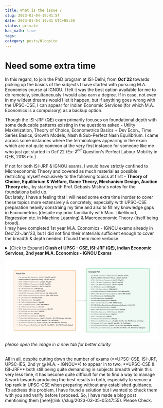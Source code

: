```yaml
---
title: What is the issue ?
slug: 2023-03-04-19:41:57
date: 2023-03-04 19:41 UTC+05:30
status: private
has_math: true
tags:
category: posts/blogsite
---
```



# Need some extra time 

In this regard, to join the PhD program at ISI-Delhi,  from **Oct'22** towards picking up the basics of the subjects I have started with pursuing M.A. Economics course at IGNOU. I felt it was the best option available for me to do remotely, simultaneously I would also earn a degree. If in case, not even in my wildest dreams would I let it happen, but if anything goes wrong with the UPSC-CSE, I can appear for Indian Economic Services (for which M.A. Economics is a compulsory) as a backup option. 

Though the ISI-JRF (QE) exam primarily focuses on foundational depth with some deducable patterns existing in the questions asked - Utility Maximization, Theory of Choice, Econometrics Basics + Dev Econ., Time Series Basics, Growth Models, Nash & Sub-Perfect Nash Equilibrium. I came across some instances where the terminologies appearing in the exam which are not quite common at the very first instance for someone like me who just got started in Oct'22 (Ex: $2^{nd}$ Question's Perfect Labour Mobility in QEB, 2018 etc.) .

If not for both ISI-JRF & IGNOU exams, I would have strictly confined to Microeconomic Theory and covered as much material as possible restricting myself exclusively to the following topics at first - **Theory of Choice, Equilibrium & Welfare, Game Theory, Mechanism Design, Auction Theory etc.**, by starting with Prof. Debasis Mishra's notes for the foundations build up.  
But lately, I have a feeling that I will need some extra time inorder to cover these topics more extensively & concretely, especially with UPSC-CSE preparation heavily constraing my time and also to fill my knowledge gaps in Econometrics (despite my prior familiarity with Max. Likelihood, Regression etc. in Machine Learning) & Macroeconomic Theory (itself being broad).  
I may have completed 1st year M.A. Economics - IGNOU exams already in Dec'22-Jan'23, but I did not find their materials sufficient enough to cover the breadth & depth needed. I found them more verbose.
<br>
<details>
<summary>[Click to Expand] <strong>Clash of UPSC - CSE, ISI-JRF (QE), Indian Economic Services, 2nd year M.A. Economics - IGNOU Exams </strong></summary>
<br>
UPSC-CSE being primarily a memory-based exam and me aiming for securing a top-rank in it, consumes a major portion of my day-time. In addition, its Mathematics Syllabus is broad with depth (almost equivalent to M.Sc Level). If it is not for Mathematics & its vast syllabus (advantage is, fetches more & sure marks), UPSC-CSE would have been relatively easier to be done away with.  <br>
All of these exams happening around the same months is making it quite difficult for me to optimally allocate my attention & memory to obtain the best results in all of them. <br>
To my luck/bad-luck, the dates of 2nd year M.A. Economics exams of IGNOU and Indian Economic Services are clashing. Preparation for these two is requiring a lot of my memory more than the others. <br>
So, due to their sheer size in material and also the clashing of dates, I have decided not to appear for Indian Economic Services Exam this year & postponed my plan to give my 2nd year M.A. Economics exams of IGNOU to Dec'2023. <br>
With this, only two exams remain - UPSC-CSE (Prelims in May'23 & Mains in Sept'23) & ISI-JRF (in May'23) to tackle currently, yet, both being in May'2023 (UPSC - Prelims) with contrasting demands of the subjects, especially memory management which is heaviy required for UPSC-CSE still continues to be a huge challenge. <br>
In addition to these, QEA of ISI-JRF (QE) requires Probability & Statistics, Optimization etc. (though not very deeply), UPSC-CSE (Maths) held in Sept'23 demands primary focus on ODEs, PDEs, Mathematical Physics - Mechanics, Fluid Dynamics, Group Theory, Real Analysis etc., with only Linear Algebra & Calculus being common to both.
<br>
</details>

<p>
<img src="/images/Targets%20&%20Planning.png"></img>
<em>please open the image in a new tab for better clarity</em>
</p><br>
All in all, despite cutting down the number of exams (**UPSC-CSE, ISI-JRF, UPSC-IES, 2nd yr @ M.A. - IGNOU**) to appear in to two, **UPSC-CSE & ISI-JRF** both still being quite demanding in subjects breadth within this very less time, it has become quite difficult for me to find a way to manage & work towards producing the best results in both, especially to secure a top rank in UPSC-CSE when preparing without any established guidance.  
To address this problem, I have found a solution but I wanted to check them with you and verify before I proceed. So, I have made a blog post mentioning them [here](link://slug/2023-03-05-05:47:55). Please Check.






